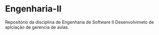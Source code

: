 # Engenharia-II
Repositório da disciplina de Engenharia de Software II
Desenvolvimeto de aplciação de gerencia de aulas.